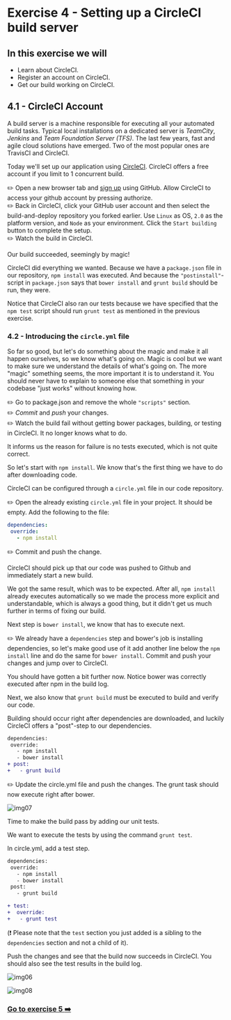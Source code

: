 # Exercise 4 - Setting up a CircleCI build server

## In this exercise we will
* Learn about CircleCI.
* Register an account on CircleCI.
* Get our build working on CircleCI.

## 4.1 - CircleCI Account
A build server is a machine responsible for executing all your automated build tasks.
Typical local installations on a dedicated server is _TeamCity_, _Jenkins_ and _Team Foundation Server (TFS)_.
The last few years, fast and agile cloud solutions have emerged. Two of the most popular ones are TravisCI and CircleCI.

Today we'll set up our application using [CircleCI](https://circleci.com/). CircleCI offers a free account if you limit to 1 concurrent build.

:pencil2: Open a new browser tab and [sign up](https://circleci.com/signup/) using GitHub. Allow CircleCI to access your github account by pressing authorize.  
:pencil2: Back in CircleCI, click your GitHub user account and then select the build-and-deploy repository you forked earlier. Use `Linux` as OS, `2.0` as the platform version, and `Node` as your environment. Click the `Start building` button to complete the setup.  
:pencil2: Watch the build in CircleCI.  

Our build succeeded, seemingly by magic!

CircleCI did everything we wanted. Because we have a `package.json` file in our repository, `npm install` was executed. And because the `"postinstall"`-script in `package.json` says that `bower install` and `grunt build` should be run, they were.

Notice that CircleCI also ran our tests because we have specified that the `npm test` script should run `grunt test` as mentioned in the previous exercise.

### 4.2 - Introducing the `circle.yml` file
So far so good, but let's do something about the magic and make it all happen ourselves, so we know what's going on. Magic is cool but we want to make sure we understand the details of what's going on. The more "magic" something seems, the more important it is to understand it. You should never have to explain to someone else that something in your codebase "just works" without knowing how.

:pencil2: Go to package.json and remove the whole `"scripts"` section.  
:pencil2: _Commit_ and _push_ your changes.  
:pencil2: Watch the build fail without getting bower packages, building, or testing in CircleCI. It no longer knows what to do.  

It informs us the reason for failure is no tests executed, which is not quite correct.

So let's start with `npm install`. We know that's the first thing we have to do after downloading code.

CircleCI can be configured through a `circle.yml` file in our code repository.

:pencil2: Open the already existing `circle.yml` file in your project. It should be empty. Add the following to the file:

```yml
dependencies:
 override:
   - npm install
```

:pencil2: Commit and push the change.

CircleCI should pick up that our code was pushed to Github and immediately start a new build.

We got the same result, which was to be expected. After all, `npm install` already executes automatically so we made the process more explicit and understandable, which is always a good thing, but it didn't get us much further in terms of fixing our build.

Next step is `bower install`, we know that has to execute next.

:pencil2: We already have a `dependencies` step and bower's job is installing dependencies, so let's make good use of it add another line below the `npm install` line and do the same for `bower install`. Commit and push your changes and jump over to CircleCI.

You should have gotten a bit further now. Notice bower was correctly executed after npm in the build log.

Next, we also know that `grunt build` must be executed to build and verify our code.

Building should occur right after dependencies are downloaded, and luckily CircleCI offers a "post"-step to our dependencies.

```diff
dependencies:
 override:
   - npm install
   - bower install
+ post:
+   - grunt build
```

:pencil2: Update the circle.yml file and push the changes. The grunt task should now execute right after bower.

![img07](./images/img07.png)

Time to make the build pass by adding our unit tests.

We want to execute the tests by using the command `grunt test`.

In circle.yml, add a test step.

```diff
dependencies:
 override:
   - npm install
   - bower install
 post:
   - grunt build

+ test:
+  override:
+   - grunt test
```
(:exclamation: Please note that the `test` section you just added is a sibling to the `dependencies` section and not a child of it).

Push the changes and see that the build now succeeds in CircleCI. You should also see the test results in the build log.

![img06](./images/img06.png)

![img08](./images/img08.png)

### [Go to exercise 5 :arrow_right:](./exercise-5.md)

